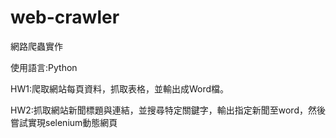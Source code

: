 # web-crawler
網路爬蟲實作

使用語言:Python 

HW1:爬取網站每頁資料，抓取表格，並輸出成Word檔。 

HW2:抓取網站新聞標題與連結，並搜尋特定關鍵字，輸出指定新聞至word，然後嘗試實現selenium動態網頁 
